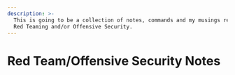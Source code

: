 ```yaml
---
description: >-
  This is going to be a collection of notes, commands and my musings regarding
  Red Teaming and/or Offensive Security.
---
```


# Red Team/Offensive Security Notes

